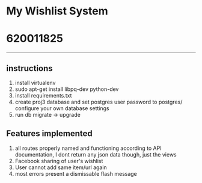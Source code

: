 My Wishlist System
===================
620011825
============


-------------

instructions
-------------
1. install virtualenv 
2. sudo apt-get install libpq-dev python-dev
3. install requirements.txt
4. create proj3 database and set postgres user password to postgres/ configure your own database settings
5. run db migrate -> upgrade

Features implemented
------------

1. all routes properly named and functioning according to API documentation, I dont return any json data though, just the views
2. Facebook sharing of user's wishlist
3. User cannot add same item/url again
4. most errors present a dismissable flash message
